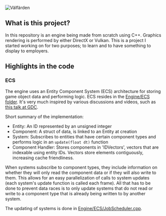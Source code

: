 ![Välfärden](https://github.com/TheoBerlin/SoloGame/workflows/V%C3%A4lf%C3%A4rden/badge.svg)

## What is this project?
In this repository is an engine being made from scratch using C++. Graphics rendering is performed by either DirectX or Vulkan. This is a project I started working on for two purposes; to learn and to have something to display to employers.

## Highlights in the code
### ECS
The engine uses an Entity Component System (ECS) architecture for storing game object data and performing logic. ECS resides in the
[Engine/ECS folder](https://github.com/TheoBerlin/SoloGame/tree/master/src/Engine/ECS).
It's very much inspired by
various discussions and videos, such as [this talk at GDC](https://www.youtube.com/watch?v=0_Byw9UMn9g).

Short summary of the implementation:
* Entity: An ID represented by an unsigned integer
* Component: A struct of data, is linked to an Entity at creation
* System: Subscribes to entities that have certain component types and performs logic in an `update(float dt)` function
* Component Handler: Stores components in 'IDVectors', vectors that are indexable using entity IDs. Vectors store elements contiguously,
increasing cache friendliness.

When systems subscribe to component types, they include information on whether they will only read the component data or if they will also
write to them. This allows for an easy parallelization of calls to system updates (each system's update function is called each frame). All
that has to be done to prevent data races is to only update systems that do not read or write to a component type that is already being
written to by another system.

The updating of systems is done in
[Engine/ECS/JobScheduler.cpp](https://github.com/TheoBerlin/SoloGame/blob/master/src/Engine/ECS/JobScheduler.cpp).
